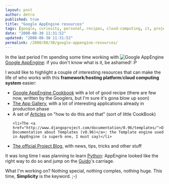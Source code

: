 ```yaml
---
layout: post
author: detro
published: true
title: "Google AppEngine resources"
tags: [google, curiosity, personal, recipes, cloud-computing, it, project, python, cookbook, template, english, gae, django, appengine]
date: "2008-08-30 11:31:52"
updated: "2008-08-30 11:31:52"
permalink: /2008/08/30/google-appengine-resources/
---
```


<img src="http://code.google.com/appengine/images/appengine_lowres.jpg" alt="Google AppEngine" align="right"/>
In the last period I'm spending some time working with <a href="http://appengine.google.com">Google AppEngine</a>: if you don't know what is it, be ashamed! :P

I would like to highlight a couple of interesting resources that can make the life of who works with this <strong>framework</strong>/<strong>hosting platform</strong>/<strong>cloud computing system</strong> easier:
<ul>
	<li><a href="http://appengine-cookbook.appspot.com/">Google AppEngine Cookbook</a> with a lot of good recipe (there are few now, written by the Googlers, but I'm sure it's gona blow up soon)</li>

<li><a href="http://appgallery.appspot.com/">The App Gallery</a>, with a lot of interesting applications already in production phase</li>
<li>A set of <a href="http://code.google.com/appengine/articles/">Articles</a> on "how to do this and that" (sort of little CookBook)</li>

	<li>The <a href="http://www.djangoproject.com/documentation/0.96/templates/">Django Documentation about Templates (v0.96)</a>: the Template engine used in AppEngine (a superb one, I must say)</li>
<li><a href="http://googleappengine.blogspot.com/">The official Project Blog</a>, with news, tips, tricks and other stuff</li>
</ul>

It was long time I was planning to learn <a href="http://www.python.org/">Python</a>: AppEngine looked like the right way to do so and jump on the <a href="http://www.python.org/~guido/">Guido</a>'s carriage.

What I'm working on? Nothing special, nothing comples, nothing huge. This time, <strong>Simplicity</strong> is the keyword. ;-) 

